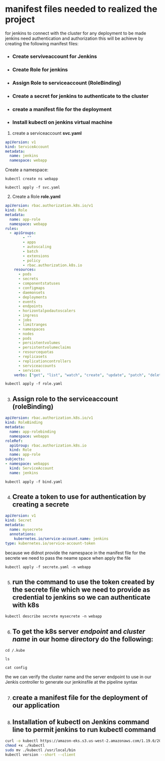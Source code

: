 # manifest files needed to realized the project

for jenkins to connect with the cluster for any deployment to be made jenkins need authentication and authorization this will be achieve by creating the following 
manifest files:
- ### Create serviveaccount for Jenkins
- ### Create Role for jenkins
- ### Assign Role to serviceaccount (RoleBinding)
- ### Create a secret for jenkins to authenticate to the cluster
- ### create a manifest file for the deployment
- ### Install kubectl on jenkins virtual machine 

1. create a serviceaccount **svc.yaml**

  ```svc.yaml
  apiVersion: v1
  kind: ServiceAccount
  metadata:
    name: jenkins
    namespace: webapp
  ```

  Create a namespace:

  ```
  kubectl create ns webapp
  ```
  ```
  kubectl apply -f svc.yaml
  ```
2. Create a Role **role.yaml**

```role.yaml
apiVersion: rbac.authorization.k8s.io/v1
kind: Role
metadata:
  name: app-role
  namespace: webapp
rules:
  - apiGroups:
        - ""
        - apps
        - autoscaling
        - batch
        - extensions
        - policy
        - rbac.authorization.k8s.io
    resources:
      - pods
      - secrets
      - componentstatuses
      - configmaps
      - daemonsets
      - deployments
      - events
      - endpoints
      - horizontalpodautoscalers
      - ingress
      - jobs
      - limitranges
      - namespaces
      - nodes
      - pods
      - persistentvolumes
      - persistentvolumeclaims
      - resourcequotas
      - replicasets
      - replicationcontrollers
      - serviceaccounts
      - services
    verbs: ["get", "list", "watch", "create", "update", "patch", "delete"]
```

```
kubectl apply -f role.yaml
```
3. ## Assign role to the serviceaccount (roleBinding)

```bind.yaml
apiVersion: rbac.authorization.k8s.io/v1
kind: RoleBinding
metadata:
  name: app-rolebinding
  namespace: webapps
roleRef:
  apiGroup: rbac.authorization.k8s.io
  kind: Role
  name: app-role
subjects:
- namespace: webapps
  kind: ServiceAccount
  name: jenkins
```

```
kubectl apply -f bind.yaml
```

4. ## Create a token to use for authentication by creating a secrete

```secrete.yaml
apiVersion: v1
kind: Secret
metadata:
  name: mysecrete
  annotations:
    kubernetes.io/service-account.name: jenkins
type: kubernetes.io/service-account-token
```
because we didnot provide the namespace in the manifest file for the secrete we need to pass the neame space when apply the file

```
kubectl apply -f secrete.yaml -n webapp
```
5. ## run the command to use the token created by the secrete file which we need to provide as credential to jenkins so we can authenticate with k8s

```
kubectl describe secrete mysecrete -n webapp
```

6. ## To get the k8s server _endpoint_ and _cluster name_ in our home directory do the following:

```
cd /.kube
```

```
ls 
```

```
cat config
```

the we can verify the cluster name and the server endpoint to use in our Jenkis controller to generate our jenkinsfile at the pipeline syntax

7. ## create a manifest file for the deployment of our application



8. ## Installation of kubectl on Jenkins command line to permit jenkins to run kubectl command

```bash
curl -o kubectl https://amazon-eks.s3.us-west-2.amazonaws.com/1.19.6/2021-01-05/bin/linux/amd64/kubectl
chmod +x ./kubectl
sudo mv ./kubectl /usr/local/bin
kubectl version --short --client
```

   












